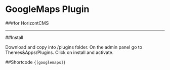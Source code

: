 # GoogleMaps Plugin 
###for HorizontCMS

<hr>


##Install

Download and copy into /plugins folder. On the admin panel go to Themes&Apps/Plugins. Click on install and activate.

##Shortcode
```{[googlemaps]}```